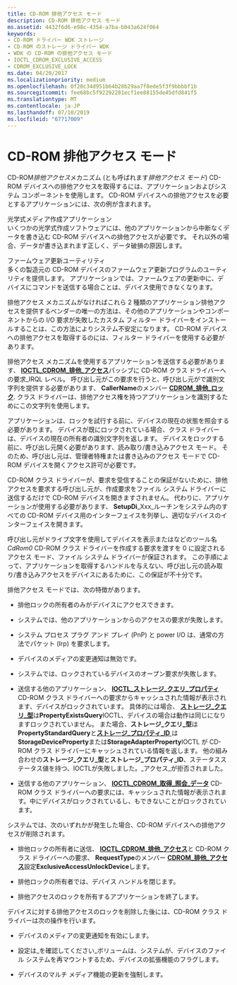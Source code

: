 ```yaml
---
title: CD-ROM 排他アクセス モード
description: CD-ROM 排他アクセス モード
ms.assetid: 4432f6d6-e98c-4354-a7ba-b043a624f064
keywords:
- CD-ROM ドライバー WDK ストレージ
- CD-ROM のストレージ ドライバー WDK
- WDK の CD-ROM の排他アクセス モード
- IOCTL_CDROM_EXCLUSIVE_ACCESS
- CDROM_EXCLUSIVE_LOCK
ms.date: 04/20/2017
ms.localizationpriority: medium
ms.openlocfilehash: 0f20c34d951b64b28b29aa7f8ede5f3f9bbbbf1b
ms.sourcegitcommit: fee68bc5f92292281ecf1ee88155de45dfd841f5
ms.translationtype: MT
ms.contentlocale: ja-JP
ms.lasthandoff: 07/10/2019
ms.locfileid: "67717009"
---
```

# <a name="cd-rom-exclusive-access-mode"></a>CD-ROM 排他アクセス モード


CD-ROM*排他アクセス*メカニズム (とも呼ばれます*排他アクセス モード*) CD-ROM デバイスへの排他アクセスを取得するには、アプリケーションおよびシステム コンポーネントを使用します。 CD-ROM デバイスへの排他アクセスを必要とするアプリケーションには、次の例が含まれます。

<span id="Optical_media-authoring_applications"></span><span id="optical_media-authoring_applications"></span><span id="OPTICAL_MEDIA-AUTHORING_APPLICATIONS"></span>光学式メディア作成アプリケーション  
いくつかの光学式作成ソフトウェアには、他のアプリケーションから中断なくデータを書き込む CD-ROM デバイスへの排他アクセスが必要です。 それ以外の場合、データが書き込まれます正しく、データ破損の原因します。

<span id="Firmware_update_utilities"></span><span id="firmware_update_utilities"></span><span id="FIRMWARE_UPDATE_UTILITIES"></span>ファームウェア更新ユーティリティ  
多くの製造元の CD-ROM デバイスのファームウェア更新プログラムのユーティリティを提供します。 アプリケーションでは、ファームウェアの更新中に、デバイスにコマンドを送信する場合ことは、デバイス使用できなくなります。

排他アクセス メカニズムがなければこれら 2 種類のアプリケーション排他アクセスを提供するベンダーの唯一の方法は、その他のアプリケーションやコンポーネントからの I/O 要求が失敗したカスタム フィルター ドライバーをインストールすることは、この方法によりシステム不安定になります。 CD-ROM デバイスへの排他アクセスを取得するのには、フィルター ドライバーを使用する必要があります。

排他アクセス メカニズムを使用するアプリケーションを送信する必要があります、 [ **IOCTL\_CDROM\_排他\_アクセス**](https://docs.microsoft.com/windows-hardware/drivers/ddi/content/ntddcdrm/ni-ntddcdrm-ioctl_cdrom_exclusive_access)パッシブに CD-ROM クラス ドライバーへの要求\_IRQL レベル。 呼び出し元がこの要求を行うと、呼び出し元がで識別文字列を提供する必要があります、 **CallerName**のメンバー [ **CDROM\_排他\_ロック**](https://docs.microsoft.com/windows-hardware/drivers/ddi/content/ntddcdrm/ns-ntddcdrm-_cdrom_exclusive_lock). クラス ドライバーは、排他アクセス権を持つアプリケーションを識別するためにこの文字列を使用します。

アプリケーションは、ロックを試行する前に、デバイスの現在の状態を照会する必要があります。 デバイスが既にロックされている場合、クラス ドライバーは、デバイスの現在の所有者の識別文字列を返します。 デバイスをロックする前に、呼び出し元開く必要があります、読み取り/書き込みアクセス モード。 そのため、呼び出し元は、管理者特権または書き込みのアクセス モードで CD-ROM デバイスを開くアクセス許可が必要です。

CD-ROM クラス ドライバーが、要求を受信することの保証がないために、排他アクセスを要求する呼び出し元が、作成要求をファイル システム ドライバーに送信するだけで CD-ROM デバイスを開きますされません。 代わりに、アプリケーションが使用する必要があります、 **SetupDi**_Xxx_ルーチンをシステム内のすべての CD-ROM デバイス用のインターフェイスを列挙し、適切なデバイスのインターフェイスを開きます。

呼び出し元がドライブ文字を使用してデバイスを表示またはなどのツール名*CdRom0* CD-ROM クラス ドライバーを作成する要求を渡すを 0 に設定されるアクセス モード、ファイル システム ドライバーが保証されます。 この手順によって、アプリケーションを取得するハンドルを与えない、呼び出し元の読み取り/書き込みアクセスをデバイスにあるために、この保証が不十分です。

排他アクセス モードでは、次の特徴があります。

-   排他ロックの所有者のみがデバイスにアクセスできます。

-   システムでは、他のアプリケーションからのアクセスの要求が失敗します。

-   システム プロセス プラグ アンド プレイ (PnP) と power I/O は、通常の方法でパケット (Irp) を要求します。

-   デバイスのメディアの変更通知は無効です。

-   システムでは、ロックされているデバイスのオープン要求が失敗します。

-   送信する他のアプリケーション、 [ **IOCTL\_ストレージ\_クエリ\_プロパティ**](https://docs.microsoft.com/windows-hardware/drivers/ddi/content/ntddstor/ni-ntddstor-ioctl_storage_query_property) CD-ROM クラス ドライバーへの要求からキャッシュされた情報が表示されます、デバイスがロックされています。 具体的には場合、 [**ストレージ\_クエリ\_型**](https://docs.microsoft.com/windows-hardware/drivers/ddi/content/ntddstor/ne-ntddstor-_storage_query_type)は**PropertyExistsQuery**IOCTL、デバイスの場合は動作は同じになりますロックされていません。 また場合、**ストレージ\_クエリ\_型**は**PropertyStandardQuery**と[**ストレージ\_プロパティ\_ID** ](https://docs.microsoft.com/windows-hardware/drivers/ddi/content/ntddstor/ne-ntddstor-storage_property_id)は**StorageDeviceProperty**または**StorageAdapterProperty**IOCTL が CD-ROM クラス ドライバーにキャッシュされている情報を返します。 他の組み合わせの**ストレージ\_クエリ\_型**と**ストレージ\_プロパティ\_ID**、ステータスステータス値を持つ、IOCTLが失敗しました。\_アクセス\_が拒否されました。

-   送信する他のアプリケーション、 [ **IOCTL\_CDROM\_取得\_照会\_データ**](https://docs.microsoft.com/windows-hardware/drivers/ddi/content/ntddcdrm/ni-ntddcdrm-ioctl_cdrom_get_inquiry_data) CD-ROM クラス ドライバーへの要求には、キャッシュされた情報が表示されます。中にデバイスがロックされているし、もできないことがロックされています。

システムでは、次のいずれかが発生した場合、CD-ROM デバイスへの排他アクセスが削除されます。

-   排他ロックの所有者に送信、 [ **IOCTL\_CDROM\_排他\_アクセス**](https://docs.microsoft.com/windows-hardware/drivers/ddi/content/ntddcdrm/ni-ntddcdrm-ioctl_cdrom_exclusive_access)と CD-ROM クラス ドライバーへの要求、 **RequestType**のメンバー [ **CDROM\_排他\_アクセス**](https://docs.microsoft.com/windows-hardware/drivers/ddi/content/ntddcdrm/ns-ntddcdrm-_cdrom_exclusive_access)設定**ExclusiveAccessUnlockDevice**します。

-   排他ロックの所有者では、デバイス ハンドルを閉じます。

-   排他アクセスのロックを所有するアプリケーションを終了します。

デバイスに対する排他アクセスのロックを削除した後には、CD-ROM クラス ドライバーは次の操作を行います。

-   デバイスのメディアの変更通知を有効にします。

-   設定は\_を確認してください\_ボリュームは、システムが、デバイスのファイル システムを再マウントするため、デバイスの拡張機能のフラグします。

-   デバイスのマルチ メディア機能の更新を強制します。

 

 




